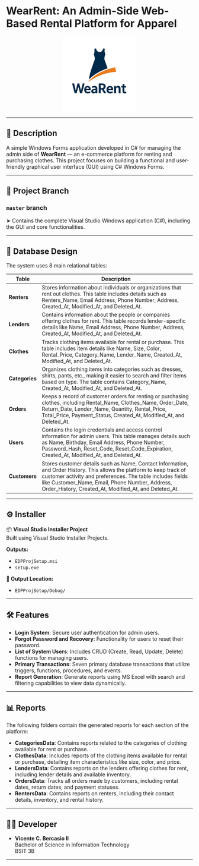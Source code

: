 # WearRent: An Admin-Side Web-Based Rental Platform for Apparel

<p align="center">
  <img src="logonbg.png" alt="WearRent Logo" width="200">
</p>

---

## 📜 Description
A simple Windows Forms application developed in C# for managing the admin side of **WearRent** — an e-commerce platform for renting and purchasing clothes. This project focuses on building a functional and user-friendly graphical user interface (GUI) using C# Windows Forms.

---

## 🌲 Project Branch
### `master` branch
➤ Contains the complete Visual Studio Windows application (C#), including the GUI and core functionalities.

---

## 🧩 Database Design
The system uses 8 main relational tables:

| **Table**      | **Description**                                                                                                                                              |
|----------------|--------------------------------------------------------------------------------------------------------------------------------------------------------------|
| **Renters**    | Stores information about individuals or organizations that rent out clothes. This table includes details such as Renters_Name, Email Address, Phone Number, Address, Created_At, Modified_At, and Deleted_At.  |
| **Lenders**    | Contains information about the people or companies offering clothes for rent. This table records lender-specific details like Name, Email Address, Phone Number, Address, Created_At, Modified_At, and Deleted_At. |
| **Clothes**    | Tracks clothing items available for rental or purchase. This table includes item details like Name, Size, Color, Rental_Price, Category_Name, Lender_Name, Created_At, Modified_At, and Deleted_At. |
| **Categories** | Organizes clothing items into categories such as dresses, shirts, pants, etc., making it easier to search and filter items based on type. The table contains Category_Name, Created_At, Modified_At, and Deleted_At. |
| **Orders**     | Keeps a record of customer orders for renting or purchasing clothes, including Rental_Name, Clothes_Name, Order_Date, Return_Date, Lender_Name, Quantity, Rental_Price, Total_Price, Payment_Status, Created_At, Modified_At, and Deleted_At. |
| **Users**      | Contains the login credentials and access control information for admin users. This table manages details such as Name, Birthday, Email Address, Phone Number, Password_Hash, Reset_Code, Reset_Code_Expiration, Created_At, Modified_At, and Deleted_At. |
| **Customers**  | Stores customer details such as Name, Contact Information, and Order History. This allows the platform to keep track of customer activity and preferences. The table includes fields like Customer_Name, Email, Phone Number, Address, Order_History, Created_At, Modified_At, and Deleted_At. |

---

## ⚙️ Installer
📦 **Visual Studio Installer Project**  
Built using Visual Studio Installer Projects.

**Outputs:**
- `EDPProjSetup.msi`
- `setup.exe`

**📂 Output Location:**
- `EDPProjSetup/Debug/`

---

## 🛠 Features
- **Login System**: Secure user authentication for admin users.
- **Forgot Password and Recovery**: Functionality for users to reset their password.
- **List of System Users**: Includes CRUD (Create, Read, Update, Delete) functions for managing users.
- **Primary Transactions**: Seven primary database transactions that utilize triggers, functions, procedures, and events.
- **Report Generation**: Generate reports using MS Excel with search and filtering capabilities to view data dynamically.

---

## 📊 Reports
The following folders contain the generated reports for each section of the platform:

- **CategoriesData**: Contains reports related to the categories of clothing available for rent or purchase.
- **ClothesData**: Includes reports of the clothing items available for rental or purchase, detailing item characteristics like size, color, and price.
- **LendersData**: Contains reports on the lenders offering clothes for rent, including lender details and available inventory.
- **OrdersData**: Tracks all orders made by customers, including rental dates, return dates, and payment statuses.
- **RentersData**: Contains reports on renters, including their contact details, inventory, and rental history.

---

## 👨‍💻 Developer
- **Vicente C. Bercasio II**  
  Bachelor of Science in Information Technology  
  BSIT 3B
  
---
